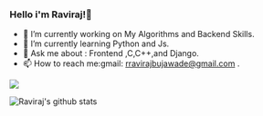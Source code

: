 ### Hello  i'm Raviraj!👋

- 🔭 I’m currently working on My Algorithms and Backend Skills.
- 🌱 I’m currently learning Python and Js.
- 💬 Ask me about : Frontend ,C,C++,and  Django.
- 📫 How to reach me:gmail: rravirajbujawade@gmail.com .

![](https://komarev.com/ghpvc/?username=Raviraj39&color=dc143c)


![Raviraj's github stats](https://github-readme-stats.vercel.app/api?username=Raviraj39&theme=great-gatsby&show_icons=true)   
